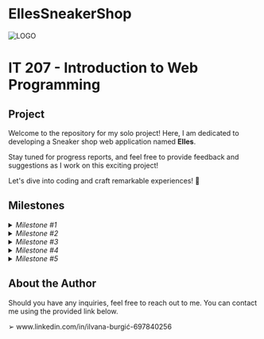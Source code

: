 # EllesSneakerShop
![LOGO](https://github.com/ilvanaburgic/EllesSneakerShop/assets/118178331/219cc17b-73cd-497a-a4bf-68d91cad306d)


<h1>IT 207 - Introduction to Web Programming</h1>

<h2>Project</h2>

<p>Welcome to the repository for my solo project! Here, I am dedicated to developing a Sneaker shop web application named <strong>Elles</strong>.

Stay tuned for progress reports, and feel free to provide feedback and suggestions as I work on this exciting project!

Let's dive into coding and craft remarkable experiences! 🚀</p>

<h2>Milestones</h2>

<details>
  <summary><em>Milestone #1</em></summary>

  <h4>Frontend components of the application are:</h4>
  <ul>

  </ul>
</details>

<details>
  <summary><em>Milestone #2</em></summary>
  <p>In progress</p>
</details>

<details>
  <summary><em>Milestone #3</em></summary>
  <p>In progress</p>
</details>

<details>
  <summary><em>Milestone #4</em></summary>
  <p>In progress</p>
</details>

<details>
  <summary><em>Milestone #5</em></summary>
  <p>In progress</p>
</details>

<h2>About the Author</h2>
<p></p>Should you have any inquiries, feel free to reach out to me. You can contact me using the provided link below. <br></p>
➢ www.linkedin.com/in/ilvana-burgić-697840256
